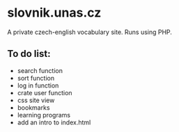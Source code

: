 # slovnik.unas.cz
A private czech-english vocabulary site. Runs using PHP.

## To do list:
- search function
- sort function
- log in function
- crate user function
- css site view
- bookmarks
- learning programs
- add an intro to index.html